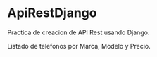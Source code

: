 # ApiRestDjango
Practica de creacion de API Rest usando Django.


Listado de telefonos por Marca, Modelo y Precio.
